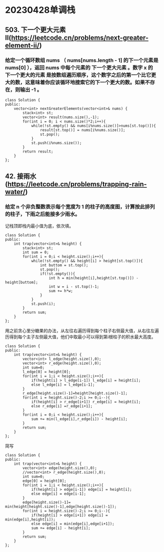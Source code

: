 # 20230428单调栈
## 503. 下一个更大元素 II(https://leetcode.cn/problems/next-greater-element-ii/)
### 给定一个循环数组 nums （ nums[nums.length - 1] 的下一个元素是 nums[0] ），返回 nums 中每个元素的 下一个更大元素 。数字 x 的 下一个更大的元素 是按数组遍历顺序，这个数字之后的第一个比它更大的数，这意味着你应该循环地搜索它的下一个更大的数。如果不存在，则输出 -1 。
```
class Solution {
public:
    vector<int> nextGreaterElements(vector<int>& nums) {
        stack<int> st;
        vector<int> result(nums.size(),-1);
        for(int i = 0; i < nums.size()*2;i++){
            while(!st.empty() && nums[i%nums.size()]>nums[st.top()]){
                result[st.top()] = nums[i%nums.size()];
                st.pop();
            }
            st.push(i%nums.size());
        }
        return result;
    }
};
```
## 42. 接雨水(https://leetcode.cn/problems/trapping-rain-water/)
### 给定 n 个非负整数表示每个宽度为 1 的柱子的高度图，计算按此排列的柱子，下雨之后能接多少雨水。
记栈顶即栈内最小值为底，依次填。
```
class Solution {
public:
    int trap(vector<int>& height) {
        stack<int> st;
        int sum = 0;
        for(int i = 0;i < height.size();i++){
            while(!st.empty() && height[i] > height[st.top()]){
                int buttom = st.top();
                st.pop();
                if(!st.empty()){
                    int h = min(height[i],height[st.top()]) - height[buttom];
                    int w = i - st.top()-1;
                    sum += h*w;
                } 
            }
            st.push(i);
        }
        return sum;
    }
};
```
用之前贪心里分糖果的办法，从左往右遍历得到每个柱子右侧最大值，从右往左遍历得到每个主子左侧最大值，他们中取最小可以得到第i根柱子的积水最大高度。
```
class Solution {
public:
    int trap(vector<int>& height) {
        vector<int> l_edge(height.size(),0);
        vector<int> r_edge(height.size(),0);
        int sum=0;
        l_edge[0] = height[0];
        for(int i = 1;i < height.size();i++){
            if(height[i] > l_edge[i-1]) l_edge[i] = height[i];
            else l_edge[i] = l_edge[i-1];
        }
        r_edge[height.size()-1]=height[height.size()-1];
        for(int i = height.size()-2;i >= 0;i--){
            if(height[i] > r_edge[i+1]) r_edge[i] = height[i];
            else r_edge[i] =r_edge[i+1];
        }
        for(int i = 0;i < height.size();i++){
            sum += min(l_edge[i],r_edge[i]) - height[i];
        }
        return sum;
    }
};
```
简写
```
class Solution {
public:
    int trap(vector<int>& height) {
        vector<int> edge(height.size(),0);
        //vector<int> r_edge(height.size(),0);
        int sum=0;
        edge[0] = height[0];
        for(int i = 1;i < height.size();i++){
            if(height[i] > edge[i-1]) edge[i] = height[i];
            else edge[i] = edge[i-1];
        }
        edge[height.size()-1]= min(height[height.size()-1],edge[height.size()-1]);
        for(int i = height.size()-2;i >= 0;i--){
            if(height[i] > edge[i+1]) edge[i] = min(edge[i],height[i]);
            else edge[i] = min(edge[i],edge[i+1]);
            sum += edge[i] - height[i];
        }
        return sum;
    }
};
```
